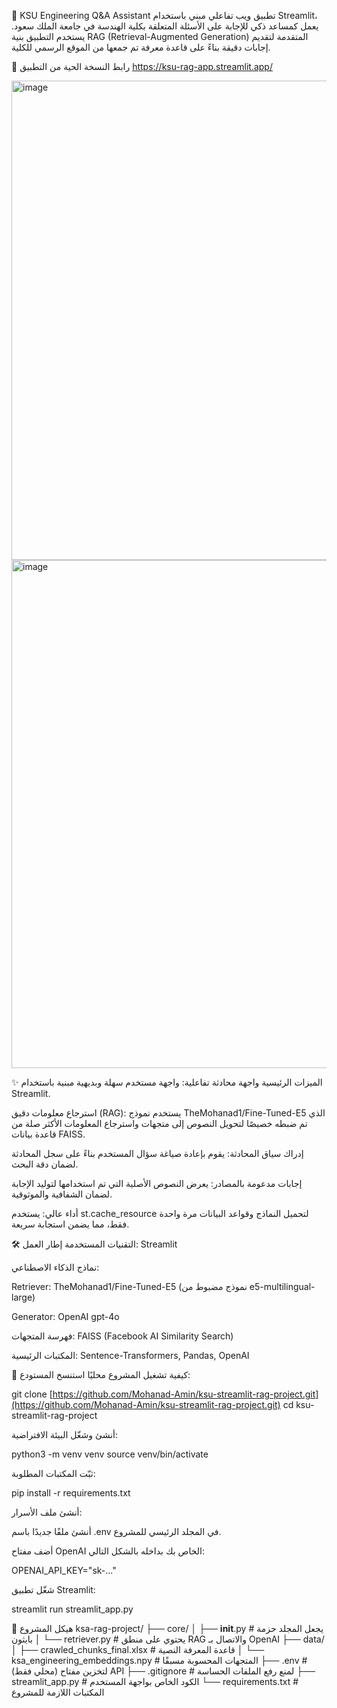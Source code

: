 🤖 KSU Engineering Q&A Assistant
تطبيق ويب تفاعلي مبني باستخدام Streamlit، يعمل كمساعد ذكي للإجابة على الأسئلة المتعلقة بكلية الهندسة في جامعة الملك سعود. يستخدم التطبيق بنية RAG (Retrieval-Augmented Generation) المتقدمة لتقديم إجابات دقيقة بناءً على قاعدة معرفة تم جمعها من الموقع الرسمي للكلية.

🔗 رابط النسخة الحية من التطبيق https://ksu-rag-app.streamlit.app/

<img width="752" height="767" alt="image" src="https://github.com/user-attachments/assets/fff3bf28-a2f3-4fbc-9ca6-a3008c20a2f0" />
<img width="774" height="813" alt="image" src="https://github.com/user-attachments/assets/aff24145-350c-4dbc-98bc-62d64e718a7f" />


✨ الميزات الرئيسية
واجهة محادثة تفاعلية: واجهة مستخدم سهلة وبديهية مبنية باستخدام Streamlit.

استرجاع معلومات دقيق (RAG): يستخدم نموذج TheMohanad1/Fine-Tuned-E5 الذي تم ضبطه خصيصًا لتحويل النصوص إلى متجهات واسترجاع المعلومات الأكثر صلة من قاعدة بيانات FAISS.

إدراك سياق المحادثة: يقوم بإعادة صياغة سؤال المستخدم بناءً على سجل المحادثة لضمان دقة البحث.

إجابات مدعومة بالمصادر: يعرض النصوص الأصلية التي تم استخدامها لتوليد الإجابة لضمان الشفافية والموثوقية.

أداء عالي: يستخدم st.cache_resource لتحميل النماذج وقواعد البيانات مرة واحدة فقط، مما يضمن استجابة سريعة.

🛠️ التقنيات المستخدمة
إطار العمل: Streamlit

نماذج الذكاء الاصطناعي:

Retriever: TheMohanad1/Fine-Tuned-E5 (نموذج مضبوط من e5-multilingual-large)

Generator: OpenAI gpt-4o

فهرسة المتجهات: FAISS (Facebook AI Similarity Search)

المكتبات الرئيسية: Sentence-Transformers, Pandas, OpenAI

🚀 كيفية تشغيل المشروع محليًا
استنسخ المستودع:

git clone [https://github.com/Mohanad-Amin/ksu-streamlit-rag-project.git](https://github.com/Mohanad-Amin/ksu-streamlit-rag-project.git)
cd ksu-streamlit-rag-project

أنشئ وشغّل البيئة الافتراضية:

python3 -m venv venv
source venv/bin/activate

ثبّت المكتبات المطلوبة:

pip install -r requirements.txt

أنشئ ملف الأسرار:

أنشئ ملفًا جديدًا باسم .env في المجلد الرئيسي للمشروع.

أضف مفتاح OpenAI الخاص بك بداخله بالشكل التالي:

OPENAI_API_KEY="sk-..."

شغّل تطبيق Streamlit:

streamlit run streamlit_app.py

📂 هيكل المشروع
ksa-rag-project/
├── core/
│   ├── __init__.py      # يجعل المجلد حزمة بايثون
│   └── retriever.py     # يحتوي على منطق RAG والاتصال بـ OpenAI
├── data/
│   ├── crawled_chunks_final.xlsx  # قاعدة المعرفة النصية
│   └── ksa_engineering_embeddings.npy # المتجهات المحسوبة مسبقًا
├── .env                 # (محلي فقط) لتخزين مفتاح API
├── .gitignore           # لمنع رفع الملفات الحساسة
├── streamlit_app.py     # الكود الخاص بواجهة المستخدم
└── requirements.txt     # المكتبات اللازمة للمشروع
